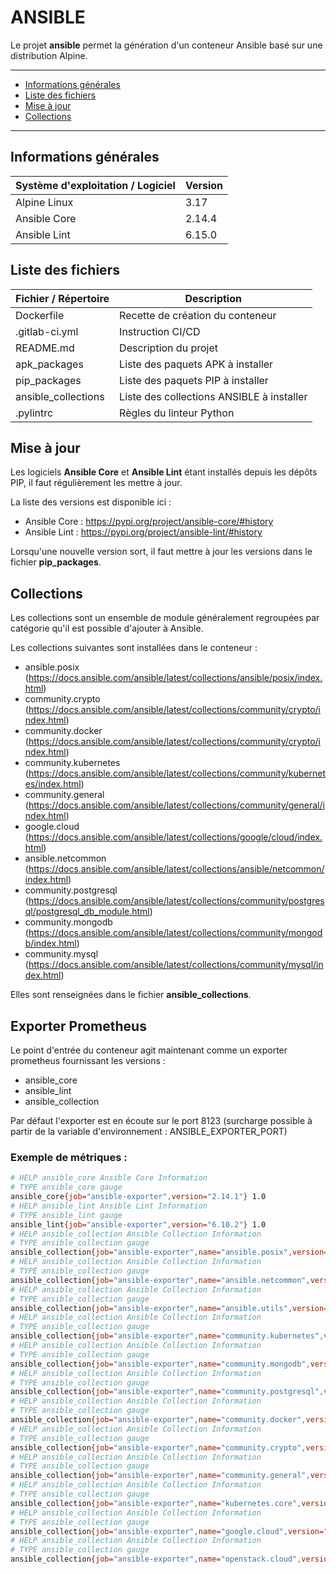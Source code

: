 # ANSIBLE

Le projet **ansible** permet la génération d'un conteneur Ansible basé sur une distribution Alpine.

---

- [Informations générales](#informations-générales)
- [Liste des fichiers](#liste-des-fichiers)
- [Mise à jour](#mise-à-jour)
- [Collections](#collections)

---

## Informations générales

| Système d'exploitation / Logiciel | Version |
| ------ | ------ |
| Alpine Linux | 3.17 |
| Ansible Core | 2.14.4 |
| Ansible Lint | 6.15.0 |

## Liste des fichiers

| Fichier / Répertoire | Description |
| ------ | ------ |
| Dockerfile | Recette de création du conteneur |
| .gitlab-ci.yml | Instruction CI/CD |
| README.md | Description du projet |
| apk_packages | Liste des paquets APK à installer |
| pip_packages | Liste des paquets PIP à installer |
| ansible_collections | Liste des collections ANSIBLE à installer |
| .pylintrc | Règles du linteur Python |

## Mise à jour

Les logiciels **Ansible Core** et **Ansible Lint** étant installés depuis les dépôts PIP, il faut régulièrement les mettre à jour.

La liste des versions est disponible ici :

- Ansible Core : https://pypi.org/project/ansible-core/#history
- Ansible Lint : https://pypi.org/project/ansible-lint/#history

Lorsqu'une nouvelle version sort, il faut mettre à jour les versions dans le fichier **pip_packages**.

## Collections

Les collections sont un ensemble de module généralement regroupées par catégorie qu'il est possible d'ajouter à Ansible.

Les collections suivantes sont installées dans le conteneur :

- ansible.posix (https://docs.ansible.com/ansible/latest/collections/ansible/posix/index.html)
- community.crypto (https://docs.ansible.com/ansible/latest/collections/community/crypto/index.html)
- community.docker (https://docs.ansible.com/ansible/latest/collections/community/crypto/index.html)
- community.kubernetes (https://docs.ansible.com/ansible/latest/collections/community/kubernetes/index.html)
- community.general (https://docs.ansible.com/ansible/latest/collections/community/general/index.html)
- google.cloud (https://docs.ansible.com/ansible/latest/collections/google/cloud/index.html)
- ansible.netcommon (https://docs.ansible.com/ansible/latest/collections/ansible/netcommon/index.html)
- community.postgresql (https://docs.ansible.com/ansible/latest/collections/community/postgresql/postgresql_db_module.html)
- community.mongodb (https://docs.ansible.com/ansible/latest/collections/community/mongodb/index.html)
- community.mysql (https://docs.ansible.com/ansible/latest/collections/community/mysql/index.html)

Elles sont renseignées dans le fichier **ansible_collections**.

## Exporter Prometheus

Le point d'entrée du conteneur agit maintenant comme un exporter prometheus fournissant les versions :

- ansible_core
- ansible_lint
- ansible_collection

Par défaut l'exporter est en écoute sur le port 8123 (surcharge possible à partir de la variable d'environnement : ANSIBLE_EXPORTER_PORT)

### Exemple de métriques :

```bash
# HELP ansible_core Ansible Core Information
# TYPE ansible_core gauge
ansible_core{job="ansible-exporter",version="2.14.1"} 1.0
# HELP ansible_lint Ansible Lint Information
# TYPE ansible_lint gauge
ansible_lint{job="ansible-exporter",version="6.10.2"} 1.0
# HELP ansible_collection Ansible Collection Information
# TYPE ansible_collection gauge
ansible_collection{job="ansible-exporter",name="ansible.posix",version="1.4.0"} 1.0
# HELP ansible_collection Ansible Collection Information
# TYPE ansible_collection gauge
ansible_collection{job="ansible-exporter",name="ansible.netcommon",version="4.1.0"} 1.0
# HELP ansible_collection Ansible Collection Information
# TYPE ansible_collection gauge
ansible_collection{job="ansible-exporter",name="ansible.utils",version="2.8.0"} 1.0
# HELP ansible_collection Ansible Collection Information
# TYPE ansible_collection gauge
ansible_collection{job="ansible-exporter",name="community.kubernetes",version="2.0.1"} 1.0
# HELP ansible_collection Ansible Collection Information
# TYPE ansible_collection gauge
ansible_collection{job="ansible-exporter",name="community.mongodb",version="1.4.2"} 1.0
# HELP ansible_collection Ansible Collection Information
# TYPE ansible_collection gauge
ansible_collection{job="ansible-exporter",name="community.postgresql",version="2.3.2"} 1.0
# HELP ansible_collection Ansible Collection Information
# TYPE ansible_collection gauge
ansible_collection{job="ansible-exporter",name="community.docker",version="3.3.2"} 1.0
# HELP ansible_collection Ansible Collection Information
# TYPE ansible_collection gauge
ansible_collection{job="ansible-exporter",name="community.crypto",version="2.10.0"} 1.0
# HELP ansible_collection Ansible Collection Information
# TYPE ansible_collection gauge
ansible_collection{job="ansible-exporter",name="community.general",version="6.2.0"} 1.0
# HELP ansible_collection Ansible Collection Information
# TYPE ansible_collection gauge
ansible_collection{job="ansible-exporter",name="kubernetes.core",version="2.3.2"} 1.0
# HELP ansible_collection Ansible Collection Information
# TYPE ansible_collection gauge
ansible_collection{job="ansible-exporter",name="google.cloud",version="1.1.2"} 1.0
# HELP ansible_collection Ansible Collection Information
# TYPE ansible_collection gauge
ansible_collection{job="ansible-exporter",name="openstack.cloud",version="1.10.0"} 1.0
```
